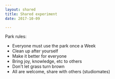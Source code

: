```yaml
---
layout: shared
title: Shared experiment
date: 2017-10-09

---
```


Park rules:

* Everyone must use the park once a Week
* Clean up after yourself
* Make it better for everyone
* Bring joy, knowledge, etc to others
* Don't let grass turn brown
* All are welcome, share with others (studiomates)
